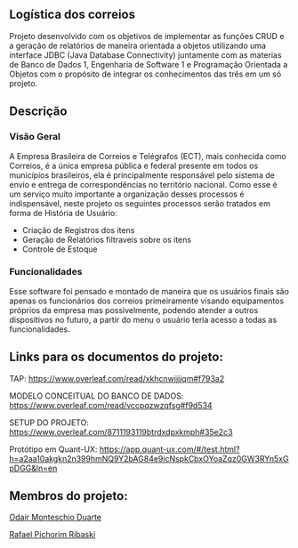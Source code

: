## Logística dos correios

  Projeto desenvolvido com os objetivos de implementar as funções CRUD e a geração de relatórios de maneira orientada a objetos utilizando uma interface JDBC (Java Database Connectivity) juntamente com as materias de Banco de Dados 1, Engenharia de Software 1 e Programação Orientada a Objetos com o propósito de integrar os conhecimentos das três em um só projeto.

## Descrição
### Visão Geral
A Empresa Brasileira de Correios e Telégrafos (ECT), mais conhecida como Correios, é a única empresa pública e federal presente em todos os municípios brasileiros, ela é principalmente responsável pelo sistema de envio e entrega de correspondências no território nacional. Como esse é um serviço muito importante a organização desses processos é indispensável, neste projeto os seguintes processos serão tratados em forma de História de Usuário:
* Criação de Registros dos itens
* Geração de Relatórios filtraveis sobre os itens  
* Controle de Estoque
### Funcionalidades
Esse software foi pensado e montado de maneira que os usuários finais são apenas os funcionários dos correios primeiramente visando equipamentos próprios da empresa mas possivelmente, podendo atender a outros dispositivos no futuro, a partir do menu o usuário teria acesso a todas as funcionalidades.
## Links para os documentos do projeto:

TAP: https://www.overleaf.com/read/xkhcnwjjjjqm#f793a2

MODELO CONCEITUAL DO BANCO DE DADOS: https://www.overleaf.com/read/vccpqzwzqfsg#f9d534

SETUP DO PROJETO: https://www.overleaf.com/8711193119btrdxdpxkmph#35e2c3

Protótipo em Quant-UX: https://app.quant-ux.com/#/test.html?h=a2aa10akgkn2n399hmNQ9Y2bAG84e9icNspkCbxOYoaZqz0GW3RYn5xGpDGG&ln=en

## Membros do projeto:

[Odair Monteschio Duarte](https://github.com/odairmonteschio)

[Rafael Pichorim Ribaski](https://github.com/pichorim)
